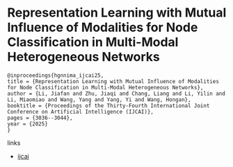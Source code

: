 # Representation Learning with Mutual Influence of Modalities for Node Classification in Multi-Modal Heterogeneous Networks

```
@inproceedings{hgnnima_ijcai25,
title = {Representation Learning with Mutual Influence of Modalities for Node Classification in Multi-Modal Heterogeneous Networks},
author = {Li, Jiafan and Zhu, Jiaqi and Chang, Liang and Li, Yilin and Li, Miaomiao and Wang, Yang and Yang, Yi and Wang, Hongan},
booktitle = {Proceedings of the Thirty-Fourth International Joint Conference on Artificial Intelligence (IJCAI)},
pages = {3036--3044},
year = {2025}
}
```

links
- [ijcai](https://www.ijcai.org/proceedings/2025/338)
